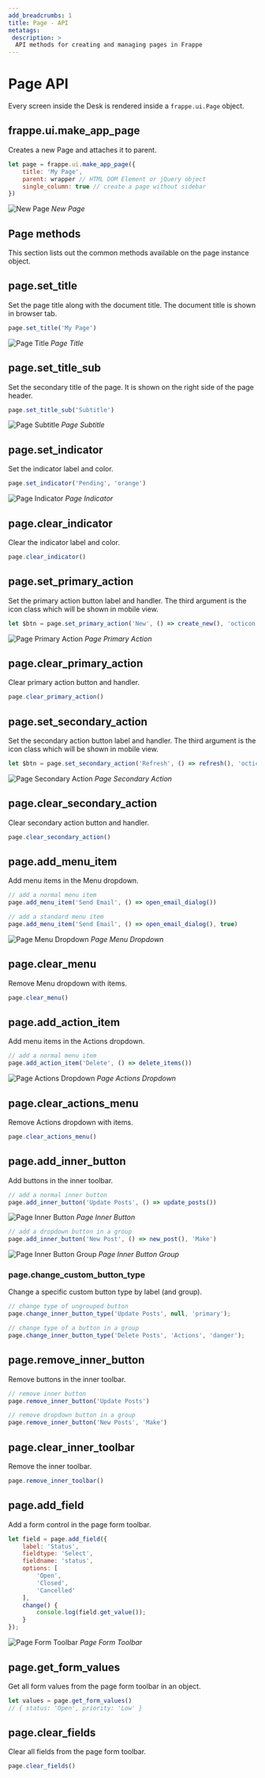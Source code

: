 ```yaml
---
add_breadcrumbs: 1
title: Page - API
metatags:
 description: >
  API methods for creating and managing pages in Frappe
---
```


# Page API

Every screen inside the Desk is rendered inside a `frappe.ui.Page` object.

## frappe.ui.make\_app\_page

Creates a new Page and attaches it to parent.

```js
let page = frappe.ui.make_app_page({
	title: 'My Page',
	parent: wrapper // HTML DOM Element or jQuery object
	single_column: true // create a page without sidebar
})
```

![New Page](/docs/assets/img/new-page.png)
*New Page*

## Page methods
This section lists out the common methods available on the page instance object.

## page.set_title

Set the page title along with the document title. The document title is shown in
browser tab.

```js
page.set_title('My Page')
```

![Page Title](/docs/assets/img/page-set-title.png)
*Page Title*

## page.set\_title\_sub

Set the secondary title of the page. It is shown on the right side of the page
header.

```js
page.set_title_sub('Subtitle')
```

![Page Subtitle](/docs/assets/img/page-set-title-sub.png)
*Page Subtitle*

## page.set_indicator

Set the indicator label and color.

```js
page.set_indicator('Pending', 'orange')
```

![Page Indicator](/docs/assets/img/page-set-indicator.png)
*Page Indicator*

## page.clear_indicator

Clear the indicator label and color.

```js
page.clear_indicator()
```

## page.set\_primary_action

Set the primary action button label and handler. The third argument is the icon
class which will be shown in mobile view.

```js
let $btn = page.set_primary_action('New', () => create_new(), 'octicon octicon-plus')
```

![Page Primary Action](/docs/assets/img/page-primary-action.png)
*Page Primary Action*

## page.clear\_primary_action

Clear primary action button and handler.

```js
page.clear_primary_action()
```

## page.set\_secondary_action

Set the secondary action button label and handler. The third argument is the
icon class which will be shown in mobile view.

```js
let $btn = page.set_secondary_action('Refresh', () => refresh(), 'octicon octicon-sync')
```

![Page Secondary Action](/docs/assets/img/page-secondary-action.png)
*Page Secondary Action*

## page.clear\_secondary_action

Clear secondary action button and handler.

```js
page.clear_secondary_action()
```

## page.add\_menu_item

Add menu items in the Menu dropdown.

```js
// add a normal menu item
page.add_menu_item('Send Email', () => open_email_dialog())

// add a standard menu item
page.add_menu_item('Send Email', () => open_email_dialog(), true)
```

![Page Menu Dropdown](/docs/assets/img/page-menu-dropdown.png)
*Page Menu Dropdown*

## page.clear_menu

Remove Menu dropdown with items.

```js
page.clear_menu()
```

## page.add\_action_item

Add menu items in the Actions dropdown.

```js
// add a normal menu item
page.add_action_item('Delete', () => delete_items())
```

![Page Actions Dropdown](/docs/assets/img/page-actions-dropdown.png)
*Page Actions Dropdown*

## page.clear\_actions_menu

Remove Actions dropdown with items.

```js
page.clear_actions_menu()
```

## page.add\_inner_button

Add buttons in the inner toolbar.

```js
// add a normal inner button
page.add_inner_button('Update Posts', () => update_posts())
```

![Page Inner Button](/docs/assets/img/page-inner-button.png)
*Page Inner Button*

```js
// add a dropdown button in a group
page.add_inner_button('New Post', () => new_post(), 'Make')
```

![Page Inner Button Group](/docs/assets/img/page-inner-button-group.png)
*Page Inner Button Group*

### page.change\_custom_button_type

Change a specific custom button type by label (and group).

```js
// change type of ungrouped button
page.change_inner_button_type('Update Posts', null, 'primary');

// change type of a button in a group
page.change_inner_button_type('Delete Posts', 'Actions', 'danger');
```

## page.remove\_inner_button

Remove buttons in the inner toolbar.

```js
// remove inner button
page.remove_inner_button('Update Posts')

// remove dropdown button in a group
page.remove_inner_button('New Posts', 'Make')
```

## page.clear\_inner_toolbar

Remove the inner toolbar.

```js
page.remove_inner_toolbar()
```

## page.add_field

Add a form control in the page form toolbar.

```js
let field = page.add_field({
	label: 'Status',
	fieldtype: 'Select',
	fieldname: 'status',
	options: [
		'Open',
		'Closed',
		'Cancelled'
	],
	change() {
		console.log(field.get_value());
	}
});
```

![Page Form Toolbar](/docs/assets/img/page-add-field.png)
*Page Form Toolbar*

## page.get\_form_values

Get all form values from the page form toolbar in an object.

```js
let values = page.get_form_values()
// { status: 'Open', priority: 'Low' }
```

## page.clear_fields

Clear all fields from the page form toolbar.

```js
page.clear_fields()
```

